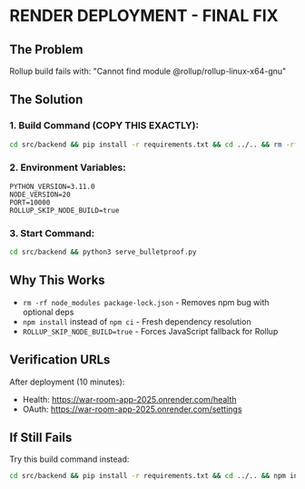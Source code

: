 # RENDER DEPLOYMENT - FINAL FIX

## The Problem
Rollup build fails with: "Cannot find module @rollup/rollup-linux-x64-gnu"

## The Solution

### 1. Build Command (COPY THIS EXACTLY):
```bash
cd src/backend && pip install -r requirements.txt && cd ../.. && rm -rf node_modules package-lock.json && npm install && npm run build
```

### 2. Environment Variables:
```
PYTHON_VERSION=3.11.0
NODE_VERSION=20
PORT=10000
ROLLUP_SKIP_NODE_BUILD=true
```

### 3. Start Command:
```bash
cd src/backend && python3 serve_bulletproof.py
```

## Why This Works
- `rm -rf node_modules package-lock.json` - Removes npm bug with optional deps
- `npm install` instead of `npm ci` - Fresh dependency resolution
- `ROLLUP_SKIP_NODE_BUILD=true` - Forces JavaScript fallback for Rollup

## Verification URLs
After deployment (10 minutes):
- Health: https://war-room-app-2025.onrender.com/health
- OAuth: https://war-room-app-2025.onrender.com/settings

## If Still Fails
Try this build command instead:
```bash
cd src/backend && pip install -r requirements.txt && cd ../.. && npm install --force --no-optional && npm run build
```